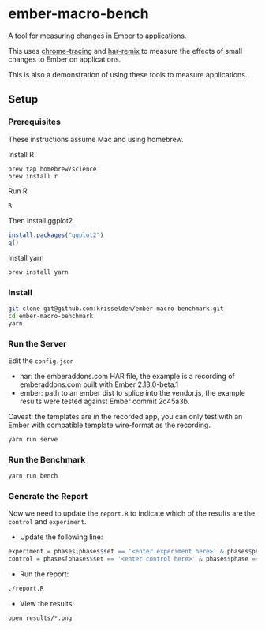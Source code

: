 # ember-macro-bench

A tool for measuring changes in Ember to applications.

This uses [chrome-tracing](https://github.com/krisselden/chrome-tracing) and [har-remix](https://github.com/krisselden/har-remix) to measure the effects of small changes to Ember on applications.

This is also a demonstration of using these tools to measure applications.

## Setup
### Prerequisites

These instructions assume Mac and using homebrew.

Install R
```sh
brew tap homebrew/science
brew install r
```

Run R
```sh
R
```

Then install ggplot2
```R
install.packages("ggplot2")
q()
```

Install yarn
```sh
brew install yarn
```

### Install

```sh
git clone git@github.com:krisselden/ember-macro-benchmark.git
cd ember-macro-benchmark
yarn
```

### Run the Server

Edit the `config.json`

* har: the emberaddons.com HAR file, the example is a recording of emberaddons.com built with Ember 2.13.0-beta.1
* ember: path to an ember dist to splice into the vendor.js, the example results were tested against Ember commit 2c45a3b.

Caveat: the templates are in the recorded app, you can only test with an Ember with compatible template wire-format as the recording.

```sh
yarn run serve
```

### Run the Benchmark

```sh
yarn run bench
```

### Generate the Report

Now we need to update the `report.R` to indicate which of the results are the `control` and `experiment`.

* Update the following line:

```r
experiment = phases[phases$set == '<enter experiment here>' & phases$phase == 'render' & phases$type == 'cumulative',]$ms
control = phases[phases$set == '<enter control here>' & phases$phase == 'render' & phases$type == 'cumulative',]$ms
```

* Run the report:

```sh
./report.R
```

* View the results:

```
open results/*.png
```
